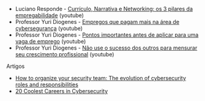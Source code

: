 - Luciano Responde - [Currículo, Narrativa e Networking: os 3 pilares da empregabilidade](https://www.youtube.com/watch?v=w1cL4x-3mWk) (youtube)
- Professor Yuri Diogenes - [Empregos que pagam mais na área de cybersegurança](https://www.youtube.com/watch?v=tPkH2GV4W6M) (youtube)
- Professor Yuri Diogenes - [Pontos importantes antes de aplicar para uma vaga de emprego](https://www.youtube.com/watch?v=4WsW8GAMxrw) (youtube)
- Professor Yuri Diogenes - [Não use o sucesso dos outros para mensurar seu crescimento profissional](https://www.youtube.com/watch?v=akbqvCdTyYk) (youtube)

Artigos

- [How to organize your security team: The evolution of cybersecurity roles and responsibilities](https://www.microsoft.com/en-us/security/blog/2020/08/06/organize-security-team-evolution-cybersecurity-roles-responsibilities/)
- [20 Coolest Careers in Cybersecurity](https://www.sans.org/cybersecurity-careers/20-coolest-cyber-security-careers/)
